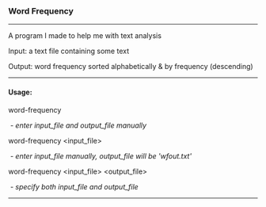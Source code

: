 ### Word Frequency

---

A program I made to help me with text analysis    

Input: a text file containing some text   

Output: word frequency sorted alphabetically & by frequency (descending)   

---

#### Usage:

word-frequency

​	*- enter input_file and output_file manually*

word-frequency \<input_file>

​	*- enter input_file manually, output_file will be 'wfout.txt'*

word-frequency \<input_file> <output_file>

​	*- specify both input_file and output_file*

---



